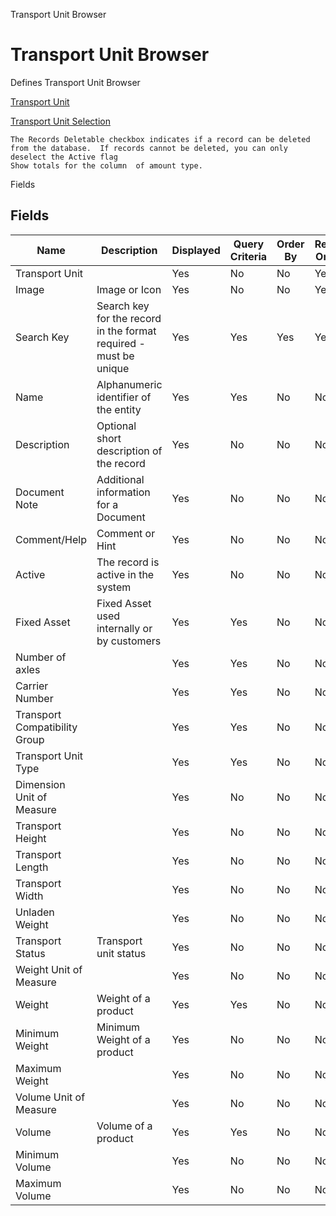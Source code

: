 
Transport Unit Browser
# Transport Unit Browser


Defines Transport Unit Browser

[Transport Unit](../../functional-guide/window/window-transport-unit.md)

[Transport Unit Selection](../../functional-guide/window/process-dd_transportunit-selection.md)

```
The Records Deletable checkbox indicates if a record can be deleted from the database.  If records cannot be deleted, you can only deselect the Active flag
Show totals for the column  of amount type.
```
Fields
## Fields




Name                          | Description                                                       | Displayed | Query Criteria | Order By | Read Only | Mandatory
----------------------------- | ----------------------------------------------------------------- | --------- | -------------- | -------- | --------- | ---------
Transport Unit                |                                                                   | Yes       | No             | No       | Yes       | No       
Image                         | Image or Icon                                                     | Yes       | No             | No       | Yes       | No       
Search Key                    | Search key for the record in the format required - must be unique | Yes       | Yes            | Yes      | Yes       | No       
Name                          | Alphanumeric identifier of the entity                             | Yes       | Yes            | No       | No        | No       
Description                   | Optional short description of the record                          | Yes       | No             | No       | No        | No       
Document Note                 | Additional information for a Document                             | Yes       | No             | No       | No        | No       
Comment/Help                  | Comment or Hint                                                   | Yes       | No             | No       | No        | No       
Active                        | The record is active in the system                                | Yes       | No             | No       | No        | No       
Fixed Asset                   | Fixed Asset used internally or by customers                       | Yes       | Yes            | No       | No        | No       
Number of axles               |                                                                   | Yes       | Yes            | No       | No        | No       
Carrier Number                |                                                                   | Yes       | Yes            | No       | No        | No       
Transport Compatibility Group |                                                                   | Yes       | Yes            | No       | No        | No       
Transport Unit Type           |                                                                   | Yes       | Yes            | No       | No        | No       
Dimension Unit of Measure     |                                                                   | Yes       | No             | No       | No        | No       
Transport Height              |                                                                   | Yes       | No             | No       | No        | No       
Transport Length              |                                                                   | Yes       | No             | No       | No        | No       
Transport Width               |                                                                   | Yes       | No             | No       | No        | No       
Unladen Weight                |                                                                   | Yes       | No             | No       | No        | No       
Transport Status              | Transport unit status                                             | Yes       | No             | No       | No        | No       
Weight Unit of Measure        |                                                                   | Yes       | No             | No       | No        | No       
Weight                        | Weight of a product                                               | Yes       | Yes            | No       | No        | No       
Minimum Weight                | Minimum Weight of a product                                       | Yes       | No             | No       | No        | No       
Maximum Weight                |                                                                   | Yes       | No             | No       | No        | No       
Volume Unit of Measure        |                                                                   | Yes       | No             | No       | No        | No       
Volume                        | Volume of a product                                               | Yes       | Yes            | No       | No        | No       
Minimum Volume                |                                                                   | Yes       | No             | No       | No        | No       
Maximum Volume                |                                                                   | Yes       | No             | No       | No        | No       
